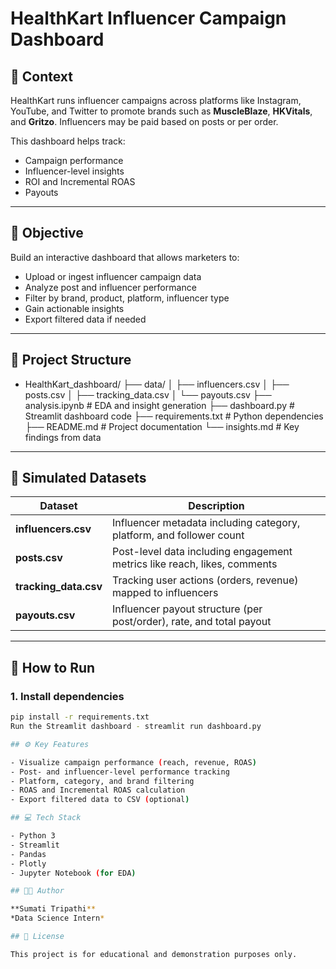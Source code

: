# HealthKart Influencer Campaign Dashboard

## 🧠 Context

HealthKart runs influencer campaigns across platforms like Instagram, YouTube, and Twitter to promote brands such as **MuscleBlaze**, **HKVitals**, and **Gritzo**. Influencers may be paid based on posts or per order.

This dashboard helps track:
- Campaign performance
- Influencer-level insights
- ROI and Incremental ROAS
- Payouts

---

## 🎯 Objective

Build an interactive dashboard that allows marketers to:
- Upload or ingest influencer campaign data
- Analyze post and influencer performance
- Filter by brand, product, platform, influencer type
- Gain actionable insights
- Export filtered data if needed

---

## 📁 Project Structure
- HealthKart_dashboard/
  ├── data/
  │   ├── influencers.csv
  │   ├── posts.csv
  │   ├── tracking_data.csv
  │   └── payouts.csv
  ├── analysis.ipynb           # EDA and insight generation
  ├── dashboard.py             # Streamlit dashboard code
  ├── requirements.txt         # Python dependencies
  ├── README.md                # Project documentation
  └── insights.md              # Key findings from data




---

## 📁 Simulated Datasets

| Dataset        | Description |
|----------------|-------------|
| **influencers.csv** | Influencer metadata including category, platform, and follower count |
| **posts.csv**       | Post-level data including engagement metrics like reach, likes, comments |
| **tracking_data.csv** | Tracking user actions (orders, revenue) mapped to influencers |
| **payouts.csv**     | Influencer payout structure (per post/order), rate, and total payout |

---

## 🚀 How to Run

### 1. Install dependencies
```bash
pip install -r requirements.txt
Run the Streamlit dashboard - streamlit run dashboard.py

## ⚙️ Key Features

- Visualize campaign performance (reach, revenue, ROAS)
- Post- and influencer-level performance tracking
- Platform, category, and brand filtering
- ROAS and Incremental ROAS calculation
- Export filtered data to CSV (optional)

## 💻 Tech Stack

- Python 3
- Streamlit
- Pandas
- Plotly
- Jupyter Notebook (for EDA)

## 👨‍💻 Author

**Sumati Tripathi**  
*Data Science Intern*

## 📜 License

This project is for educational and demonstration purposes only.



